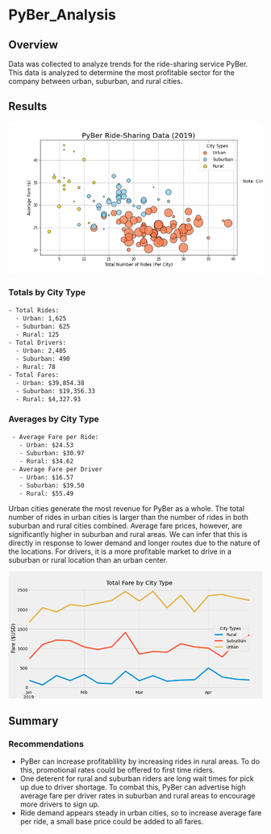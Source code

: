 # PyBer_Analysis

## Overview

Data was collected to analyze trends for the ride-sharing service PyBer. This data is analyzed to determine the most profitable sector for the company between urban, suburban, and rural cities. 

## Results

![Fig1](https://github.com/hkoivisto/PyBer_Analysis/blob/main/analysis/Fig1.png)

### Totals by City Type
    - Total Rides:
      - Urban: 1,625
      - Suburban: 625
      - Rural: 125
    - Total Drivers:
      - Urban: 2,405
      - Suburban: 490
      - Rural: 78
    - Total Fares:
      - Urban: $39,854.38
      - Suburban: $19,356.33
      - Rural: $4,327.93
      
 ### Averages by City Type
     - Average Fare per Ride:
       - Urban: $24.53
       - Suburban: $30.97
       - Rural: $34.62
     - Average Fare per Driver
       - Urban: $16.57
       - Suburban: $39.50
       - Rural: $55.49

Urban cities generate the most revenue for PyBer as a whole. The total number of rides in urban cities is larger than the number of rides in both suburban and rural cities combined. Average fare prices, however, are significantly higher in suburban and rural areas. We can infer that this is directly in response to lower demand and longer routes due to the nature of the locations. For drivers, it is a more profitable market to drive in a suburban or rural location than an urban center.

![PyBer_fare_summary](https://github.com/hkoivisto/PyBer_Analysis/blob/main/analysis/PyBer_fare_summary.png)

## Summary

### Recommendations

- PyBer can increase profitablility by increasing rides in rural areas. To do this, promotional rates could be offered to first time riders.
- One deterent for rural and suburban riders are long wait times for pick up due to driver shortage. To combat this, PyBer can advertise high average fare per driver rates in suburban and rural areas to encourage more drivers to sign up.
- Ride demand appears steady in urban cities, so to increase average fare per ride, a small base price could be added to all fares.




